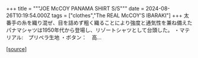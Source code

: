 +++
title = """JOE McCOY PANAMA SHIRT S/S"""
date = 2024-08-26T10:19:54.000Z
tags = ["clothes","The REAL McCOY'S IBARAKI"]
+++
太番手の糸を織り混ぜ、目を詰めず粗く織ることにより強度と通気性を兼ね備えた パナマシャツは1950年代から登場し、リゾートシャツとして台頭した。 ・マテリアル:　プリペラ生地 ・ボタン：　高...

[[source]](https://the-realmccoys.ocnk.net/product/1346)
